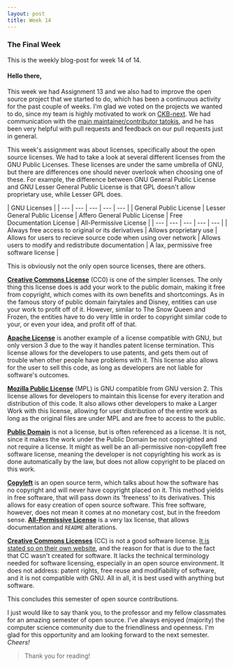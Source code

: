 ```yaml
---
layout: post
title: Week 14
---
```


### The Final Week 

This is the weekly blog-post for week 14 of 14.

#### Hello there,

This week we had Assignment 13 and we also had to improve the open source project that we started to do, which has been a continuous activity for the past couple of weeks. I'm glad we voted on the projects we wanted to do, since my team is highly motivated to work on [CKB-next](https://github.com/ckb-next/ckb-next). We had communication with the [main maintainer/contributor tatokis](https://github.com/Chocolate-Spaghet/ckb-next/commits?author=tatokis), and he has been very helpful with pull requests and feedback on our pull requests just in general.

This week's assignment was about licenses, specifically about the open source licenses. We had to take a look at several different licenses from the GNU Public Licenses. These licenses are under the same umbrella of GNU, but there are differences one should never overlook when choosing one of these. For example, the difference between GNU General Public License and GNU Lesser General Public License is that GPL doesn't allow proprietary use, while Lesser GPL does.


| GNU Licenses |
| --- | --- | --- | --- | --- |
| General Public License | Lesser General Public License | Affero General Public License | Free Documentation License | All-Permissive License |
| --- | --- | --- | --- | --- |
| Always free access to original or its derivatives | Allows proprietary use | Allows for users to recieve source code when using over network | Allows users to modify and redistribute documentation | A lax, permissive free software license |

This is obviously not the only open source licenses, there are others.

**[Creative Commons License](https://directory.fsf.org/wiki/License:CC0)** (CC0) is one of the simpler licenses. The only thing this license does is add your work to the public domain, making it free from copyright, which comes with its own benefits and shortcomings. As in the famous story of  public domain fairytales and Disney, entities can use your work to profit off of it. However, similar to The Snow Queen and Frozen, the entities have to do very little in order to copyright similar code to your, or even your idea, and profit off of that.

**[Apache License](http://www.apache.org/licenses/)** is another example of a license compatible with GNU, but only version 3 due to the way it handles patent license termination. This license allows for the developers to use patents, and gets them out of trouble when other people have problems with it. This license also allows for the user to sell this code, as long as developers are not liable for software's outcomes.

**[Mozilla Public License](https://directory.fsf.org/wiki/License:MPL-2.0)** (MPL) is GNU compatible from GNU version 2. This license allows for developers to maintain this license for every iteration and distribution of this code. It also  allows other developers to make a Larger Work with this license, allowing for user distribution of the entire work as long as the original files are under MPL and are free to access to the public.

**[Public Domain](https://directory.fsf.org/wiki/License:PublicDomain)** is not a license, but is often referenced as a license. It is not, since it makes the work under the Public Domain be not copyrighted and not require a license. It might as well be an all-permissive non-copylleft free software license, meaning the developer is not copyrighting his work as is done automatically by the law, but does not allow copyright to be placed on this work.

**[Copyleft](https://www.gnu.org/copyleft/copyleft.html)** is an open source term, which talks about how the software has no copyright and will never have copyright placed on it. This method yields in free software, that will pass down its 'freeness' to its derivatives. This allows for easy creation of open source software. This free software, however, does not mean it comes at no monetary cost, but in the freedom sense. **[All-Permissive License](https://www.gnu.org/prep/maintain/html_node/License-Notices-for-Other-Files.html)** is a very lax license, that allows documentation and `README` alterations.

**[Creative Commons Licenses]()** (CC) is not a good software license. [It is stated so on their own website](https://creativecommons.org/faq/#can-i-apply-a-creative-commons-license-to-software), and the reason for that is due to the fact that CC wasn't created for software. It lacks the technical terminology needed for software licensing, especially in an open source environment. It does not address: patent rights, free reuse and modifiability of software, and it is not compatible with GNU. All in all, it is best used with anything but software.

This concludes this semester of open source contributions.

I just would like to say thank you, to the professor and my fellow classmates for an amazing semester of open source. I've always enjoyed (majority) the computer science community due to the friendliness and openness. I'm glad for this opportunity and am looking forward to the next semester.
*Cheers!*

> Thank you for reading!
